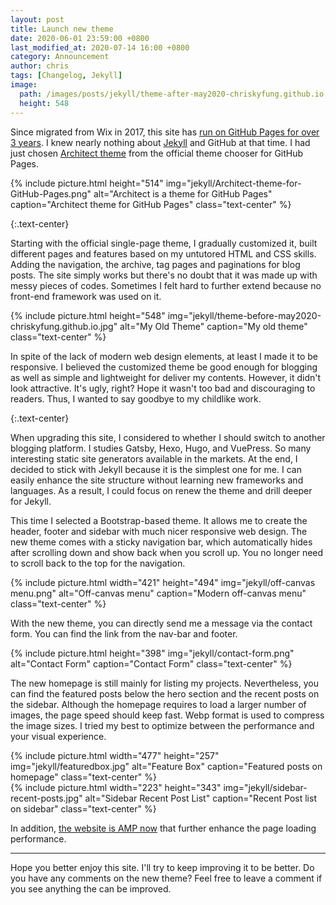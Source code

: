 ```yaml
---
layout: post
title: Launch new theme
date: 2020-06-01 23:59:00 +0800
last_modified_at: 2020-07-14 16:00 +0800
category: Announcement
author: chris
tags: [Changelog, Jekyll]
image: 
  path: /images/posts/jekyll/theme-after-may2020-chriskyfung.github.io.png
  height: 548
---
```


Since migrated from Wix in 2017, this site has [run on GitHub Pages for over 3 years](/blog/2017/02/26/new-site-is-opened). I knew nearly nothing about [Jekyll](https://jekyllrb.com/) and GitHub at that time. I had just chosen [Architect theme](https://pages-themes.github.io/architect/) from the official theme chooser for GitHub Pages.

{% include picture.html height="514" img="jekyll/Architect-theme-for-GitHub-Pages.png" alt="Architect is a theme for GitHub Pages" caption="Architect theme for GitHub Pages" class="text-center" %}

{:.text-center}
<i class='fas fa-angle-down' style='font-size:48px'></i>

Starting with the official single-page theme, I gradually customized it, built different pages and features based on my untutored HTML and CSS skills. Adding the navigation, the archive, tag pages and paginations for blog posts. The site simply works but there's no doubt that it was made up with messy pieces of codes. Sometimes I felt hard to further extend because no front-end framework was used on it.

{% include picture.html height="548" img="jekyll/theme-before-may2020-chriskyfung.github.io.jpg" alt="My Old Theme" caption="My old theme" class="text-center" %}

In spite of the lack of modern web design elements, at least I made it to be responsive. I believed the customized theme  be good enough for blogging as well as simple and lightweight for deliver my contents. However, it didn't look attractive. It's ugly, right? Hope it wasn't too bad and discouraging to readers. Thus, I wanted to say goodbye to my childlike work.

{:.text-center}
<i class='fas fa-angle-down' style='font-size:48px'></i>

When upgrading this site, I considered to whether I should switch to another blogging platform. I studies Gatsby, Hexo, Hugo, and VuePress. So many interesting static site generators available in the markets. At the end, I decided to stick with Jekyll because it is the simplest one for me. I can easily enhance the site structure without learning new frameworks and languages. As a result, I could focus on renew the theme and drill deeper for Jekyll.

This time I selected a Bootstrap-based theme. It allows me to create the header, footer and sidebar with much nicer responsive web design. The new theme comes with a sticky navigation bar, which automatically hides after scrolling down and show back when you scroll up. You no longer need to scroll back to the top for the navigation.

{% include picture.html width="421" height="494" img="jekyll/off-canvas menu.png" alt="Off-canvas menu" caption="Modern off-canvas menu" class="text-center" %}

With the new theme, you can directly send me a message via the contact form. You can find the link from the nav-bar and footer.

{% include picture.html height="398" img="jekyll/contact-form.png" alt="Contact Form" caption="Contact Form" class="text-center" %}

The new homepage is still mainly for listing my projects. Nevertheless, you can find the featured posts below the hero section and the recent posts on the sidebar. Although the homepage requires to load a larger number of images, the page speed should keep fast. Webp format is used to compress the image sizes. I tried my best to optimize between the performance and your visual experience.

<div class="row">
    <div class="col col-8">
        {% include picture.html width="477" height="257" img="jekyll/featuredbox.jpg" alt="Feature Box" caption="Featured posts on homepage" class="text-center" %}
    </div>
    <div class="col col-4">
        {% include picture.html width="223" height="343" img="jekyll/sidebar-recent-posts.jpg" alt="Sidebar Recent Post List" caption="Recent Post list on sidebar" class="text-center" %}
    </div>
</div>

In addition, [the website is AMP now](/blog/amp-now) that further enhance the page loading performance.

* * *

Hope you better enjoy this site. I'll try to keep improving it to be better. Do you have any comments on the new theme? Feel free to leave a comment if you see anything the can be improved.